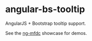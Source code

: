angular-bs-tooltip
==================
AngularJS + Bootstrap tooltip support.

See the [ng-mfdc](http://momsfriendlydevco.github.io/ng-mfdc) showcase for demos.
